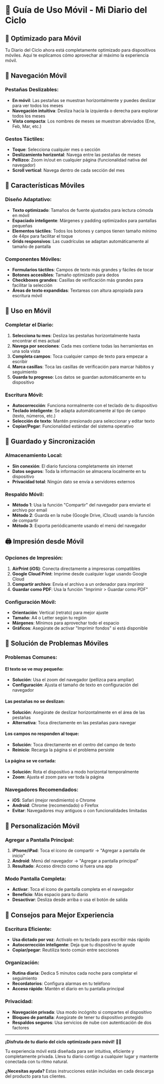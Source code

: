 # 📱 Guía de Uso Móvil - Mi Diario del Ciclo

## 🌟 Optimizado para Móvil

Tu Diario del Ciclo ahora está completamente optimizado para dispositivos móviles. Aquí te explicamos cómo aprovechar al máximo la experiencia móvil.

## 📱 Navegación Móvil

### Pestañas Deslizables:
- **En móvil**: Las pestañas se muestran horizontalmente y puedes deslizar para ver todos los meses
- **Navegación intuitiva**: Desliza hacia la izquierda o derecha para explorar todos los meses
- **Vista compacta**: Los nombres de meses se muestran abreviados (Ene, Feb, Mar, etc.)

### Gestos Táctiles:
- **Toque**: Selecciona cualquier mes o sección
- **Deslizamiento horizontal**: Navega entre las pestañas de meses
- **Pellizco**: Zoom in/out en cualquier página (funcionalidad nativa del navegador)
- **Scroll vertical**: Navega dentro de cada sección del mes

## 🎯 Características Móviles

### Diseño Adaptativo:
- **Texto optimizado**: Tamaños de fuente ajustados para lectura cómoda en móvil
- **Espaciado inteligente**: Márgenes y padding optimizados para pantallas pequeñas
- **Elementos táctiles**: Todos los botones y campos tienen tamaño mínimo de 44px para facilitar el toque
- **Grids responsivos**: Las cuadrículas se adaptan automáticamente al tamaño de pantalla

### Componentes Móviles:
- **Formularios táctiles**: Campos de texto más grandes y fáciles de tocar
- **Botones accesibles**: Tamaño optimizado para dedos
- **Checkboxes grandes**: Casillas de verificación más grandes para facilitar la selección
- **Áreas de texto expandidas**: Textareas con altura apropiada para escritura móvil

## 📝 Uso en Móvil

### Completar el Diario:
1. **Selecciona tu mes**: Desliza las pestañas horizontalmente hasta encontrar el mes actual
2. **Navega por secciones**: Cada mes contiene todas las herramientas en una sola vista
3. **Completa campos**: Toca cualquier campo de texto para empezar a escribir
4. **Marca casillas**: Toca las casillas de verificación para marcar hábitos y seguimiento
5. **Guarda tu progreso**: Los datos se guardan automáticamente en tu dispositivo

### Escritura Móvil:
- **Autocorrección**: Funciona normalmente con el teclado de tu dispositivo
- **Teclado inteligente**: Se adapta automáticamente al tipo de campo (texto, números, etc.)
- **Selección de texto**: Mantén presionado para seleccionar y editar texto
- **Copiar/Pegar**: Funcionalidad estándar del sistema operativo

## 💾 Guardado y Sincronización

### Almacenamiento Local:
- **Sin conexión**: El diario funciona completamente sin internet
- **Datos seguros**: Toda la información se almacena localmente en tu dispositivo
- **Privacidad total**: Ningún dato se envía a servidores externos

### Respaldo Móvil:
- **Método 1**: Usa la función "Compartir" del navegador para enviarte el archivo por email
- **Método 2**: Guarda en la nube (Google Drive, iCloud) usando la función de compartir
- **Método 3**: Exporta periódicamente usando el menú del navegador

## 🖨️ Impresión desde Móvil

### Opciones de Impresión:
1. **AirPrint (iOS)**: Conecta directamente a impresoras compatibles
2. **Google Cloud Print**: Imprime desde cualquier lugar usando Google Cloud
3. **Compartir archivo**: Envía el archivo a un ordenador para imprimir
4. **Guardar como PDF**: Usa la función "Imprimir > Guardar como PDF"

### Configuración Móvil:
- **Orientación**: Vertical (retrato) para mejor ajuste
- **Tamaño**: A4 o Letter según tu región
- **Márgenes**: Mínimos para aprovechar todo el espacio
- **Gráficos**: Asegúrate de activar "Imprimir fondos" si está disponible

## 🔧 Solución de Problemas Móviles

### Problemas Comunes:

#### El texto se ve muy pequeño:
- **Solución**: Usa el zoom del navegador (pellizca para ampliar)
- **Configuración**: Ajusta el tamaño de texto en configuración del navegador

#### Las pestañas no se deslizan:
- **Solución**: Asegúrate de deslizar horizontalmente en el área de las pestañas
- **Alternativa**: Toca directamente en las pestañas para navegar

#### Los campos no responden al toque:
- **Solución**: Toca directamente en el centro del campo de texto
- **Reinicio**: Recarga la página si el problema persiste

#### La página se ve cortada:
- **Solución**: Rota el dispositivo a modo horizontal temporalmente
- **Zoom**: Ajusta el zoom para ver toda la página

### Navegadores Recomendados:
- **iOS**: Safari (mejor rendimiento) o Chrome
- **Android**: Chrome (recomendado) o Firefox
- **Evitar**: Navegadores muy antiguos o con funcionalidades limitadas

## 🎨 Personalización Móvil

### Agregar a Pantalla Principal:
1. **iPhone/iPad**: Toca el ícono de compartir → "Agregar a pantalla de inicio"
2. **Android**: Menú del navegador → "Agregar a pantalla principal"
3. **Resultado**: Acceso directo como si fuera una app

### Modo Pantalla Completa:
- **Activar**: Toca el ícono de pantalla completa en el navegador
- **Beneficio**: Más espacio para tu diario
- **Desactivar**: Desliza desde arriba o usa el botón de salida

## 📱 Consejos para Mejor Experiencia

### Escritura Eficiente:
- **Usa dictado por voz**: Actívalo en tu teclado para escribir más rápido
- **Autocorrección inteligente**: Deja que tu dispositivo te ayude
- **Copiar/pegar**: Reutiliza texto común entre secciones

### Organización:
- **Rutina diaria**: Dedica 5 minutos cada noche para completar el seguimiento
- **Recordatorios**: Configura alarmas en tu teléfono
- **Acceso rápido**: Mantén el diario en tu pantalla principal

### Privacidad:
- **Navegación privada**: Usa modo incógnito si compartes el dispositivo
- **Bloqueo de pantalla**: Asegúrate de tener tu dispositivo protegido
- **Respaldos seguros**: Usa servicios de nube con autenticación de dos factores

---

**¡Disfruta de tu diario del ciclo optimizado para móvil!** 📱✨

Tu experiencia móvil está diseñada para ser intuitiva, eficiente y completamente privada. Lleva tu diario contigo a cualquier lugar y mantente conectada con tu ritmo natural.

**¿Necesitas ayuda?** Estas instrucciones están incluidas en cada descarga del producto para tus clientes.